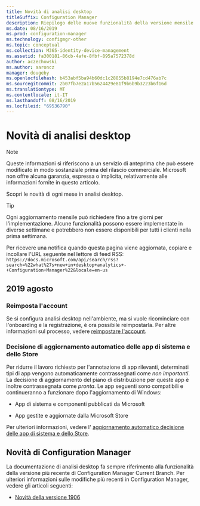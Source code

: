```yaml
---
title: Novità di analisi desktop
titleSuffix: Configuration Manager
description: Riepilogo delle nuove funzionalità della versione mensile più recente del servizio cloud di analisi dei desktop.
ms.date: 08/16/2019
ms.prod: configuration-manager
ms.technology: configmgr-other
ms.topic: conceptual
ms.collection: M365-identity-device-management
ms.assetid: fa300181-86cb-4afe-8fbf-895a7572378d
author: aczechowski
ms.author: aaroncz
manager: dougeby
ms.openlocfilehash: b453abf5ba94b60dc1c28855b8194e7cd476ab7c
ms.sourcegitcommit: 2b07fb7e2a17b5624429e81f9b6b9b3223b6f16d
ms.translationtype: MT
ms.contentlocale: it-IT
ms.lasthandoff: 08/16/2019
ms.locfileid: "69536790"
---
```

# <a name="whats-new-in-desktop-analytics"></a>Novità di analisi desktop

> [!Note]  
> Queste informazioni si riferiscono a un servizio di anteprima che può essere modificato in modo sostanziale prima del rilascio commerciale. Microsoft non offre alcuna garanzia, espressa o implicita, relativamente alle informazioni fornite in questo articolo.  

Scopri le novità di ogni mese in analisi desktop.

> [!Tip]
> Ogni aggiornamento mensile può richiedere fino a tre giorni per l'implementazione. Alcune funzionalità possono essere implementate in diverse settimane e potrebbero non essere disponibili per tutti i clienti nella prima settimana.

Per ricevere una notifica quando questa pagina viene aggiornata, copiare e incollare l'URL seguente nel lettore di feed RSS: `https://docs.microsoft.com/api/search/rss?search=%22what%27s+new+in+desktop+analytics+-+Configuration+Manager%22&locale=en-us`
<!-- a locale is required for the RSS search string -->

## <a name="august-2019"></a>2019 agosto

### <a name="reset-your-account"></a>Reimposta l'account

<!-- 3733897 -->

Se si configura analisi desktop nell'ambiente, ma si vuole ricominciare con l'onboarding e la registrazione, è ora possibile reimpostarla. Per altre informazioni sul processo, vedere [reimpostare l'account](/sccm/desktop-analytics/account-reset).

### <a name="automatic-upgrade-decision-of-system-and-store-apps"></a>Decisione di aggiornamento automatico delle app di sistema e dello Store

<!-- 3587232 -->

Per ridurre il lavoro richiesto per l'annotazione di app rilevanti, determinati tipi di app vengono automaticamente contrassegnati come *non importanti*. La decisione di aggiornamento del piano di distribuzione per queste app è inoltre contrassegnata come *pronta*. Le app seguenti sono compatibili e continueranno a funzionare dopo l'aggiornamento di Windows:

- App di sistema e componenti pubblicati da Microsoft

- App gestite e aggiornate dalla Microsoft Store

Per ulteriori informazioni, vedere l' [aggiornamento automatico decisione delle app di sistema e dello Store](/sccm/desktop-analytics/about-assets#bkmk_plan-autoapp).


## <a name="whats-new-in-configuration-manager"></a>Novità di Configuration Manager

La documentazione di analisi desktop fa sempre riferimento alla funzionalità della versione più recente di Configuration Manager Current Branch. Per ulteriori informazioni sulle modifiche più recenti in Configuration Manager, vedere gli articoli seguenti:

<!-- - [What's new in version 1910](/sccm/core/plan-design/changes/whats-new-in-version-1910#bkmk_da) -->

- [Novità della versione 1906](/sccm/core/plan-design/changes/whats-new-in-version-1906#bkmk_da)
